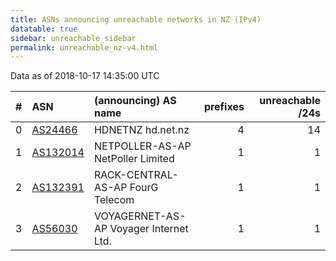 ```yaml
---
title: ASNs announcing unreachable networks in NZ (IPv4)
datatable: true
sidebar: unreachable_sidebar
permalink: unreachable_nz-v4.html
---
```


Data as of 2018-10-17 14:35:00 UTC


<div class="datatable-begin"></div>

|   # | ASN                                      | (announcing) AS name                   |   prefixes |   unreachable /24s |
|----:|:-----------------------------------------|:---------------------------------------|-----------:|-------------------:|
|   0 | [AS24466](unreachable_AS24466-v4.html)   | HDNETNZ hd.net.nz                      |          4 |                 14 |
|   1 | [AS132014](unreachable_AS132014-v4.html) | NETPOLLER-AS-AP NetPoller Limited      |          1 |                  1 |
|   2 | [AS132391](unreachable_AS132391-v4.html) | RACK-CENTRAL-AS-AP FourG Telecom       |          1 |                  1 |
|   3 | [AS56030](unreachable_AS56030-v4.html)   | VOYAGERNET-AS-AP Voyager Internet Ltd. |          1 |                  1 |

<div class="datatable-end"></div>
